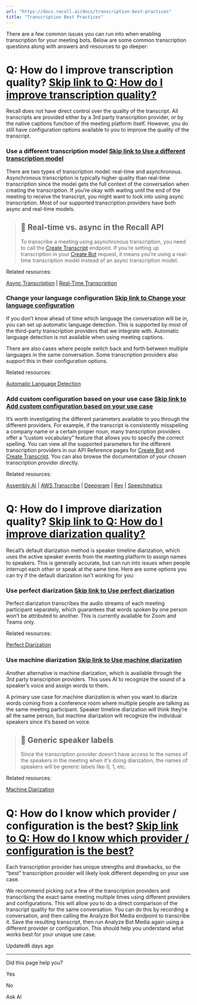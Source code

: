 ```yaml
---
url: "https://docs.recall.ai/docs/transcription-best-practices"
title: "Transcription Best Practices"
---
```


There are a few common issues you can run into when enabling transcription for your meeting bots. Below are some common transcription questions along with answers and resources to go deeper:

# Q: How do I improve transcription quality?   [Skip link to Q: How do I improve transcription quality?](https://docs.recall.ai/docs/transcription-best-practices\#q-how-do-i-improve-transcription-quality)

Recall does not have direct control over the quality of the transcript. All transcripts are provided either by a 3rd party transcription provider, or by the native captions function of the meeting platform itself. However, you do still have configuration options available to you to improve the quality of the transcript.

### Use a different transcription model   [Skip link to Use a different transcription model](https://docs.recall.ai/docs/transcription-best-practices\#use-a-different-transcription-model)

There are two types of transcription model: real-time and asynchronous. Asynchronous transcription is typically higher quality than real-time transcription since the model gets the full context of the conversation when creating the transcription. If you’re okay with waiting until the end of the meeting to receive the transcript, you might want to look into using async transcription. Most of our supported transcription providers have both async and real-time models.

> ## 📘  Real-time vs. async in the Recall API
>
> To transcribe a meeting using asynchronous transcription, you need to call the [Create Transcript](https://docs.recall.ai/reference/recording_create_transcript_create) endpoint. If you’re setting up transcription in your [Create Bot](https://docs.recall.ai/reference/bot_create) request, it means you’re using a real-time transcription model instead of an async transcription model.

Related resources:

[Async Transcription](https://docs.recall.ai/docs/asynchronous-transcription) \| [Real-Time Transcription](https://docs.recall.ai/docs/real-time-transcription)

### Change your language configuration   [Skip link to Change your language configuration](https://docs.recall.ai/docs/transcription-best-practices\#change-your-language-configuration)

If you don’t know ahead of time which language the conversation will be in, you can set up automatic language detection. This is supported by most of the third-party transcription providers that we integrate with. Automatic language detection is not available when using meeting captions.

There are also cases where people switch back and forth between multiple languages in the same conversation. Some transcription providers also support this in their configuration options.

Related resources:

[Automatic Language Detection](https://docs.recall.ai/docs/real-time-transcription#languages)

### Add custom configuration based on your use case   [Skip link to Add custom configuration based on your use case](https://docs.recall.ai/docs/transcription-best-practices\#add-custom-configuration-based-on-your-use-case)

It’s worth investigating the different parameters available to you through the different providers. For example, if the transcript is consistently misspelling a company name or a certain proper noun, many transcription providers offer a “custom vocabulary” feature that allows you to specify the correct spelling. You can view all the supported parameters for the different transcription providers in our API Reference pages for [Create Bot](https://docs.recall.ai/reference/bot_create) and [Create Transcript](https://docs.recall.ai/reference/recording_create_transcript_create). You can also browse the documentation of your chosen transcription provider directly.

Related resources:

[Assembly AI](https://www.assemblyai.com/docs) \| [AWS Transcribe](https://docs.aws.amazon.com/transcribe/) \| [Deepgram](https://developers.deepgram.com/home/introduction) \| [Rev](https://docs.rev.ai/) \| [Speechmatics](https://docs.speechmatics.com/introduction)

# Q: How do I improve diarization quality?   [Skip link to Q: How do I improve diarization quality?](https://docs.recall.ai/docs/transcription-best-practices\#q-how-do-i-improve-diarization-quality)

Recall’s default diarization method is speaker timeline diarization, which uses the active speaker events from the meeting platform to assign names to speakers. This is generally accurate, but can run into issues when people interrupt each other or speak at the same time. Here are some options you can try if the default diarization isn't working for you:

### Use perfect diarization   [Skip link to Use perfect diarization](https://docs.recall.ai/docs/transcription-best-practices\#use-perfect-diarization)

Perfect diarization transcribes the audio streams of each meeting participant separately, which guarantees that words spoken by one person won’t be attributed to another. This is currently available for Zoom and Teams only.

Related resources:

[Perfect Diarization](https://docs.recall.ai/docs/perfect-diarization)

### Use machine diarization   [Skip link to Use machine diarization](https://docs.recall.ai/docs/transcription-best-practices\#use-machine-diarization)

Another alternative is machine diarization, which is available through the 3rd party transcription providers. This uses AI to recognize the sound of a speaker’s voice and assign words to them.

A primary use case for machine diarization is when you want to diarize words coming from a conference room where multiple people are talking as the same meeting participant. Speaker timeline diarization will think they’re all the same person, but machine diarization will recognize the individual speakers since it’s based on voice.

> ## 📘  Generic speaker labels
>
> Since the transcription provider doesn't have access to the names of the speakers in the meeting when it's doing diarization, the names of speakers will be generic labels like 0, 1, etc.

Related resources:

[Machine Diarization](https://docs.recall.ai/docs/diarization#machine-diarization)

# Q: How do I know which provider / configuration is the best?   [Skip link to Q: How do I know which provider / configuration is the best?](https://docs.recall.ai/docs/transcription-best-practices\#q-how-do-i-know-which-provider--configuration-is-the-best)

Each transcription provider has unique strengths and drawbacks, so the “best” transcription provider will likely look different depending on your use case.

We recommend picking out a few of the transcription providers and transcribing the exact same meeting multiple times using different providers and configurations. This will allow you to do a direct comparison of the transcript quality for the same conversation. You can do this by recording a conversation, and then calling the Analyze Bot Media endpoint to transcribe it. Save the resulting transcript, then run Analyze Bot Media again using a different provider or configuration. This should help you understand what works best for your unique use case.

Updated6 days ago

* * *

Did this page help you?

Yes

No

Ask AI